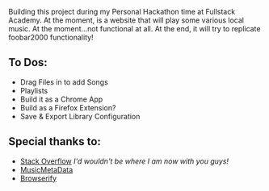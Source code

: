 Building this project during my Personal Hackathon time at Fullstack Academy. At the moment, is a website that will play some various local music. At the moment...not functional at all. At the end, it will try to replicate foobar2000 functionality!

To Dos:
------------
- Drag Files in to add Songs
- Playlists
- Build it as a Chrome App
- Build as a Firefox Extension?
- Save & Export Library Configuration

Special thanks to:
------------
- [Stack Overflow](http://stackoverflow.com/) *I'd wouldn't be where I am now with you guys!*
- [MusicMetaData](https://github.com/leetreveil/musicmetadata)
- [Browserify](https://github.com/substack/node-browserify)

